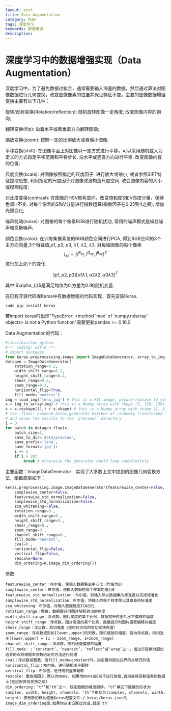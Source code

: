 ```yaml
---
layout: post
title: Data Augmentation
category: 科研
tags: 深度学习
keywords: 数据增强
description: 
---
```


# 深度学习中的数据增强实现（Data Augmentation）

深度学习中，为了避免数据过拟合，通常需要输入海量的数据，然后通过算法对图像数据进行几何变换，改变图像像素的位置并保证特征不变。主要的图像数据增强变换主要有以下几种：

旋转/反射变换(Rotation/reflection): 随机旋转图像一定角度; 改变图像内容的朝向;

翻转变换(flip): 沿着水平或者垂直方向翻转图像;

缩放变换(zoom): 按照一定的比例放大或者缩小图像;

平移变换(shift): 在图像平面上对图像以一定方式进行平移，可以采用随机或人为定义的方式指定平移范围和平移步长, 沿水平或竖直方向进行平移. 改变图像内容的位置;

尺度变换(scale): 对图像按照指定的尺度因子, 进行放大或缩小; 或者参照SIFT特征提取思想, 利用指定的尺度因子对图像滤波构造尺度空间. 改变图像内容的大小或模糊程度;

对比度变换(contrast): 在图像的HSV颜色空间，改变饱和度S和V亮度分量，保持色调H不变. 对每个像素的S和V分量进行指数运算(指数因子在0.25到4之间), 增加光照变化;

噪声扰动(noise): 对图像的每个像素RGB进行随机扰动, 常用的噪声模式是椒盐噪声和高斯噪声;

颜色变换(color): 在训练集像素值的RGB颜色空间进行PCA, 得到RGB空间的3个主方向向量,3个特征值,$p1$, $p2$, $p3$, $\lambda 1$, $\lambda 2$, $\lambda 3$. 对每幅图像的每个像素$$I_{xy}=\left \{ I^{R_{ xy }} ,I^{G_{ xy }} ,I^{B_{ xy }} \right \}^{T}$$进行加上如下的变化:

$$\left [ p1,p2,p3 \right ]\left [ \alpha 1\lambda 1 ,\alpha 2\lambda 2 ,\alpha 3\lambda 3 \right ]^{T}$$

其中:$\alpha_{i}\$是满足均值为0,方差为0.1的随机变量.

在已有开源代码库Keras中有数据增强的代码实现，首先安装Keras.

```
sudo pip install keras
```

若import keras时出现"TypeError: <method 'max' of 'numpy.ndarray' objects> is not a Python function"需要更新pandas >= 0.16.0

Data Augmentation的代码：

```python
#!/usr/bin/env python
#-*- coding: utf-8 -*-
# import packages
from keras.preprocessing.image import ImageDataGenerator, array_to_img, img_to_array, load_img
datagen = ImageDataGenerator(
	rotation_range=0.2,
	width_shift_range=0.2,
	height_shift_range=0.2,
	shear_range=0.2,
	zoom_range=0.2,
	horizontal_flip=True,
	fill_mode='nearest')
img = load_img('lena.jpg') # this is a PIL image, please replace to your own file path
x = img_to_array(img) # this is a Numpy array with shape (3, 150, 150)
x = x.reshape((1,) + x.shape) # this is a Numpy array with shape (1, 3, 150, 150)
# the .flow() command below generates batches of randomly transformed images
# and saves the results to the `preview/` directory
i = 0
for batch in datagen.flow(x,
	batch_size=1,
	save_to_dir='data/preview',
	save_prefix='lena',
	save_format='jpg'):
    i += 1
    if i > 20:
        break # otherwise the generator would loop indefinitely
```

主要函数：ImageDataGenerator　实现了大多数上文中提到的图像几何变换方法．函数原型如下：

```python
keras.preprocessing.image.ImageDataGenerator(featurewise_center=False,
    samplewise_center=False,
    featurewise_std_normalization=False,
    samplewise_std_normalization=False,
    zca_whitening=False,
    rotation_range=0.,
    width_shift_range=0.,
    height_shift_range=0.,
    shear_range=0.,
    zoom_range=0.,
    channel_shift_range=0.,
    fill_mode='nearest',
    cval=0.,
    horizontal_flip=False,
    vertical_flip=False,
    rescale=None,
    dim_ordering=K.image_dim_ordering())
```

参数

```
featurewise_center：布尔值，使输入数据集去中心化（均值为0）
samplewise_center：布尔值，使输入数据的每个样本均值为0
featurewise_std_normalization：布尔值，将输入除以数据集的标准差以完成标准化
samplewise_std_normalization：布尔值，将输入的每个样本除以其自身的标准差
zca_whitening：布尔值，对输入数据施加ZCA白化
rotation_range：整数，数据提升时图片随机转动的角度
width_shift_range：浮点数，图片宽度的某个比例，数据提升时图片水平偏移的幅度
height_shift_range：浮点数，图片高度的某个比例，数据提升时图片竖直偏移的幅度
shear_range：浮点数，剪切强度（逆时针方向的剪切变换角度）
zoom_range：浮点数或形如[lower,upper]的列表，随机缩放的幅度，若为浮点数，则相当于[lower,upper] = [1 - zoom_range, 1+zoom_range]
channel_shift_range：浮点数，随机通道偏移的幅度
fill_mode：；‘constant’，‘nearest’，‘reflect’或‘wrap’之一，当进行变换时超出边界的点将根据本参数给定的方法进行处理
cval：浮点数或整数，当fill_mode=constant时，指定要向超出边界的点填充的值
horizontal_flip：布尔值，进行随机水平翻转
vertical_flip：布尔值，进行随机竖直翻转
rescale: 重放缩因子,默认为None. 如果为None或0则不进行放缩,否则会将该数值乘到数据上(在应用其他变换之前)
dim_ordering：‘tf’和‘th’之一，规定数据的维度顺序。‘tf’模式下数据的形状为samples, width, height, channels，‘th’下形状为(samples, channels, width, height).该参数的默认值是Keras配置文件~/.keras/keras.json的image_dim_ordering值,如果你从未设置过的话,就是'th'
```


